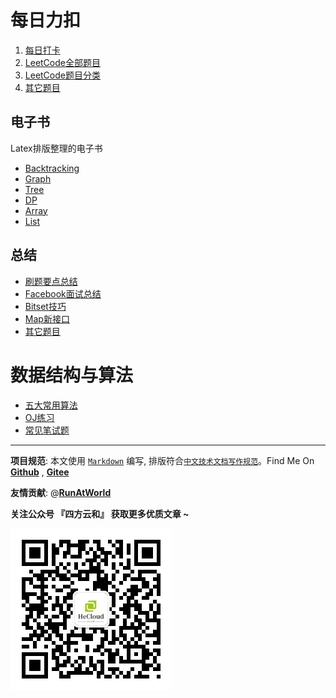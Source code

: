 # 每日力扣 

1. [每日打卡](每日打卡.md)
2. [LeetCode全部题目](LeetCode全部题目.md)
3. [LeetCode题目分类](LeetCode题目分类.md)
4. [其它题目](extras.md)

## 电子书

Latex排版整理的电子书

- [Backtracking](./ebook/backtracking/leetcode-backtracking.pdf)
- [Graph](./ebook/graph/leetcode-graph.pdf)
- [Tree](./ebook/tree/leetcode-tree.pdf)
- [DP](./ebook/dp/leetcode-dp.pdf)
- [Array](./ebook/array/leetcode-array.pdf)
- [List](./ebook/list/leetcode-list.pdf)


## 总结

- [刷题要点总结](./doc/Attention.md)
- [Facebook面试总结](./doc/Facebook.md)
- [Bitset技巧](./doc/BitSet.md)
- [Map新接口](./doc/Map.md)
- [其它题目](extras.md)


# 数据结构与算法

* [五大常用算法](algorithms/五大常用算法.md)
* [OJ练习](algorithms/oj.md)
* [常见笔试题](algorithms/常见笔试题.md)

----------------------------------------

**项目规范**: 本文使用 [`Markdown`](https://www.markdownguide.org/basic-syntax) 编写, 排版符合[`中文技术文档写作规范`](https://github.com/hbulpf/document-style-guide)。Find Me On [**Github**](https://github.com/hbulpf/LeetcodeEveryday) , [**Gitee**](https://gitee.com/sifangcloud/LeetcodeEveryday)

**友情贡献**: @[**RunAtWorld**](http://www.github.com/RunAtWorld)  &nbsp;  

**关注公众号 『四方云和』 获取更多优质文章 ~**

![sfyh_qrcode](sfyh_qrcode.jpg)
